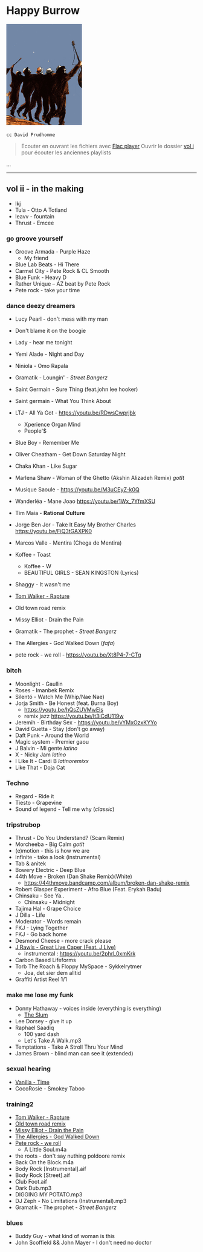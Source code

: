 # Happy Burrow
<img src="assets/vol1.jpg" alt="drawing" width="200"/>
	
	cc David Prudhomme

> Ecouter en ouvrant les fichiers avec [Flac player](http://flacplayer.ehubsoft.net)
> Ouvrir le dossier [vol i](vol.1) pour écouter les anciennes playlists 

...

***

## vol ii - in the making
- lkj
- Tula - Otto A Totland
- leavv - fountain
- Thrust - Emcee

### go groove yourself
- Groove Armada - Purple Haze
	- My friend
- Blue Lab Beats - Hi There
- Carmel City - Pete Rock & CL Smooth
- Blue Funk - Heavy D
- Rather Unique – AZ beat by Pete Rock
- Pete rock - take your time

### dance deezy dreamers
- Lucy Pearl - don't mess with my man
- Don't blame it on the boogie
- Lady - hear me tonight
- Yemi Alade - Night and Day
- Niniola - Omo Rapala
- Gramatik - Loungin' - *Street Bangerz*
- Saint Germain - Sure Thing (feat.john lee hooker)
- Saint germain - What You Think About
- LTJ - All Ya Got - https://youtu.be/RDwsCwprjbk
	- Xperience Organ Mind
	- People'$
- Blue Boy - Remember Me
- Oliver Cheatham - Get Down Saturday Night
- Chaka Khan - Like Sugar
- Marlena Shaw - Woman of the Ghetto (Akshin Alizadeh Remix) _gotIt_
- Musique Saoule - https://youtu.be/M3uCEyZ-k0Q
- Wanderléa - Mane Joao https://youtu.be/1Wx_7YfmXSU
- Tim Maia - **Rational Culture**
- Jorge Ben Jor - Take It Easy My Brother Charles https://youtu.be/FiQ3tGAXPK0
- Marcos Valle - Mentira (Chega de Mentira)
- Koffee - Toast
	- Koffee - W
	- BEAUTIFUL GIRLS - SEAN KINGSTON (Lyrics)
- Shaggy - It wasn't me

- [Tom Walker - Rapture](https://youtu.be/vXIRFVnApZM)
- Old town road remix
- Missy Elliot - Drain the Pain
- Gramatik - The prophet - *Street Bangerz*
- The Allergies - God Walked Down (*fafa*)
- pete rock - we roll - https://youtu.be/Xt8P4-7-CTg


### bitch
- Moonlight - Gaullin
- Roses - Imanbek Remix
- Silentó - Watch Me (Whip/Nae Nae)
- Jorja Smith - Be Honest (feat. Burna Boy) 
	- https://youtu.be/hQsZUVMwEls
	- remix jazz https://youtu.be/It3iCdU119w
- Jeremih - Birthday Sex - https://youtu.be/vYMxOzxKYYo
- David Guetta - Stay (don't go away)
- Daft Punk - Around the World
- Magic system - Premier gaou 
- J Balvin - Mi gente *latino*
- X - Nicky Jam *latino*
- I Like It - Cardi B *latinoremixx*
- Like That - Doja Cat


### Techno
- Regard - Ride it 
- Tiesto - Grapevine
- Sound of legend - Tell me why (*classic*)


### tripstrubop
- Thrust - Do You Understand? (Scam Remix)
- Morcheeba - Big Calm _gotIt_
- (e)motion - this is how we are
- infinite - take a look (instrumental)
- Tab & anitek
- Bowery Electric - Deep Blue
- 44th Move - Broken (Dan Shake Remix)(White) 
	 - https://44thmove.bandcamp.com/album/broken-dan-shake-remix
- Robert Glasper Experiment - Afro Blue (Feat. Erykah Badu)
- Chinsaku - See Ya..
	- Chinsaku - Midnight
- Tajima Hal - Grape Choice
- J Dilla - Life
- Moderator - Words remain
- FKJ - Lying Together
- FKJ - Go back home
- Desmond Cheese - more crack please
- [J Rawls - Great Live Caper (Feat. J Live)](https://youtu.be/qCvLtXmM-Ks)
	- instrumental : https://youtu.be/2phrL0xmKrk
- Carbon Based Lifeforms
- Torb The Roach & Floppy MySpace - Sykkelrytmer
	- Joa, det sier dem alltid
- Graffiti Artist Reel 1/1

### make me lose my funk
- Donny Hathaway - voices inside (everything is everything)
	- [The Slum](https://youtu.be/rdWoG4mMsXQ)
- Lee Dorsey - give it up
- Raphael Saadiq 
  - 100 yard dash
  - Let's Take A Walk.mp3
- Temptations - Take A Stroll Thru Your Mind
- James Brown - blind man can see it (extended)

### sexual hearing
- [Vanilla - Time](https://youtu.be/W7xT-uWFafI)
- CocoRosie - Smokey Taboo
 
### training2
- [Tom Walker - Rapture](https://youtu.be/vXIRFVnApZM)
- [Old town road remix](https://youtu.be/7ysFgElQtjI)
- [Missy Elliot - Drain the Pain](https://youtu.be/I3f-SBhTtuw)
- [The Allergies - God Walked Down](https://youtu.be/QGv8Q8pZZdc?t=33)
- [Pete rock - we roll](https://youtu.be/Xt8P4-7-CTg)
    - A Little Soul.m4a
- the roots - don't say nuthing poldoore remix
- Back On the Block.m4a
- Body Rock [Instrumental].aif
- Body Rock [Street].aif
- Club Foot.aif
- Dark Dub.mp3
- DIGGING MY POTATO.mp3
- DJ Zeph - No Limitations (Instrumental).mp3
- Gramatik - The prophet - *Street Bangerz*

### blues
- Buddy Guy - what kind of woman is this
- John Scoffield && John Mayer - I don't need no doctor